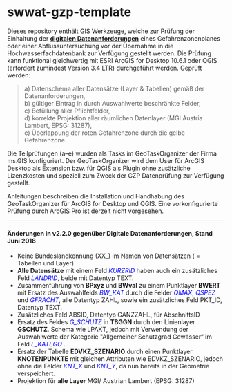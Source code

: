 # swwat-gzp-template

Dieses repository enthält GIS Werkzeuge, welche zur Prüfung der Einhaltung der __[digitalen Datenanforderungen](https://www.bmnt.gv.at/wasser/wasser-oesterreich/foerderungen/foerd_hochwasserschutz/trl_gzp_42a_wrg.html)__ eines Gefahrenzonenplanes oder einer Abflussuntersuchung vor der Übernahme in die Hochwasserfachdatenbank zur Verfügung gestellt werden. Die Prüfung kann funktional gleichwertig mit ESRI ArcGIS for Desktop 10.6.1 oder QGIS (erfordert zumindest Version 3.4 LTR) durchgeführt werden. Geprüft werden:

>a)	  Datenschema aller Datensätze (Layer & Tabellen) gemäß der Datenanforderungen, <br>
>b)	  gültiger Eintrag in durch Auswahlwerte beschränkte Felder, <br>
>c)	  Befüllung aller Pflichtfelder, <br>
>d)	  korrekte Projektion aller räumlichen Datenlayer (MGI Austria Lambert, EPSG: 31287), <br>
>e)	  Überlappung der roten Gefahrenzone durch die gelbe Gefahrenzone.  <br>

Die Teilprüfungen (a–e) wurden als Tasks im GeoTaskOrganizer der Firma ms.GIS konfiguriert. Der GeoTaskOrganizer wird dem User für ArcGIS Desktop als Extension bzw. für QGIS als Plugin ohne zusätzliche Lizenzkosten und speziell zum Zweck der GZP Datenprüfung zur Verfügung gestellt. <br>

Anleitungen beschreiben die Installation und Handhabung des GeoTaskOrganizer für ArcGIS for Desktop und QGIS. Eine vorkonfigurierte Prüfung durch ArcGIS Pro ist derzeit nicht vorgesehen. <br>

***
#### Änderungen in v2.2.0 gegenüber Digitale Datenanforderungen, Stand Juni 2018
-  Keine Bundeslandkennung (XX_) im Namen von Datensätzen ( = Tabellen und Layer) <br>
-  **Alle Datensätze** mit einem Feld <font color=blue>*KURZRID*</font> haben auch ein zusätzliches Feld <font color=blue>*LANDRID*</font>, beide mit Datentyp TEXT.
-  Zusammenführung von **BPxyz** und **BWval** zu einem Punktlayer **BWERT** mit Ersatz des Auswahlfelds <font color=blue>*BW_KAT*</font> durch die Felder <font color=blue>*QMAX*</font>, <font color=blue>*QSPEZ*</font> und <font color=blue>*GFRACHT*</font>, alle Datentyp ZAHL,  sowie ein zusätzliches Feld PKT_ID, Datentyp TEXT.
-  Zusätzliches Feld ABSID, Datentyp GANZZAHL, für AbschnittsID
-  Ersatz des Feldes <font color=blue>*G_SCHUTZ*</font> in **TBGGN** durch den Linienlayer **GSCHUTZ**. Schema wie LPAKT, jedoch mit Verwendung der Auswahlwerte der Kategorie "Allgemeiner Schutzgrad Gewässer“ im Feld <font color=blue>*L_KATEGO*</font> .
-  Ersatz der Tabelle **EDVKZ_SZENARIO** durch einen Punktlayer **KNOTENPUNKTE** mit gleichen Attributen wie EDVKZ_SZENARIO, jedoch ohne die Felder <font color=blue>*KNT_X*</font> und <font color=blue>*KNT_Y*</font>, da nun bereits in der Geometrie verspeichert.
-  Projektion für **alle Layer** MGI/ Austrian Lambert (EPSG: 31287)
